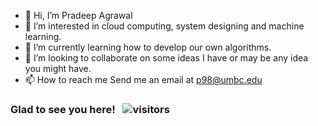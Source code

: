 - 👋 Hi, I’m Pradeep Agrawal
- 👀 I’m interested in cloud computing, system designing and machine learning.
- 🌱 I’m currently learning how to develop our own algorithms.
- 💞️ I’m looking to collaborate on some ideas I have or may be any idea you might have.
- 📫 How to reach me 
Send me an email at p98@umbc.edu

### Glad to see you here! &nbsp; ![visitors](https://visitor-badge.glitch.me/badge?page_id=p98a.p98a)

<!---
p98a/p98a is a ✨ special ✨ repository because its `README.md` (this file) appears on your GitHub profile.
You can click the Preview link to take a look at your changes.
--->
